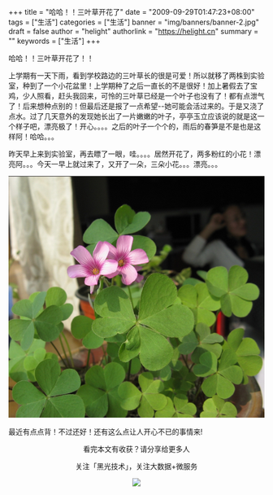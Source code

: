 +++
title = "哈哈！！三叶草开花了"
date = "2009-09-29T01:47:23+08:00"
tags = ["生活"]
categories = ["生活"]
banner = "img/banners/banner-2.jpg"
draft = false
author = "helight"
authorlink = "https://helight.cn"
summary = ""
keywords = ["生活"]
+++

哈哈！！三叶草开花了！！

上学期有一天下雨，看到学校路边的三叶草长的很是可爱！所以就移了两株到实验室，种到了一个小花盆里！上学期种了之后一直长的不是很好！加上暑假去了宝鸡，少人照看，赶头我回来，可怜的三叶草已经是一个叶子也没有了！都有点泄气了！后来想种点别的！但最后还是报了一点希望--她可能会活过来的。于是又浇了点水。过了几天意外的发现她长出了一片嫩嫩的叶子，亭亭玉立应该说的就是这一个样子吧，漂亮极了！开心。。。。之后的叶子一个个的，雨后的春笋是不是也是这样阿！哈哈。。。
<!--more-->
昨天早上来到实验室，再去瞟了一眼，哇。。。。居然开花了，两多粉红的小花！漂亮阿。。。今天一早上就过来了，又开了一朵，三朵小花。。。漂亮。。。

![../../imgs/2009/09/sendpix0.jpg](../../imgs/2009/09/sendpix0.jpg)

最近有点点背！不过还好！还有这么点让人开心不已的事情来!

<center>
看完本文有收获？请分享给更多人<br>

关注「黑光技术」，关注大数据+微服务<br>

![](/img/qrcode_helight_tech.jpg)
</center>
